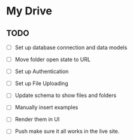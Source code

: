 # My Drive

## TODO

- [ ] Set up database connection and data models
- [ ] Move folder open state to URL
- [ ] Set up Authentication
- [ ] Set up File Uploading

- [ ] Update schema to show files and folders
- [ ] Manually insert examples
- [ ] Render them in UI
- [ ] Push make sure it all works in the live site.
